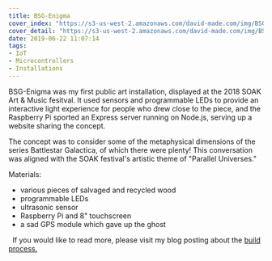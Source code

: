 ```yaml
---
title: BSG-Enigma
cover_index: "https://s3-us-west-2.amazonaws.com/david-made.com/img/BSG_Enclosure_450x450px.jpg"
cover_detail: "https://s3-us-west-2.amazonaws.com/david-made.com/img/BSG-Engima-Placed-1024x498px.jpg"
date: 2019-06-22 11:07:14
tags:
- IoT
- Microcontrollers
- Installations
---
```



BSG-Enigma was my first public art installation, displayed at the 2018 SOAK Art & Music fesitval. It used sensors and programmable LEDs to provide an interactive light experience for people who drew close to the piece, and the Raspberry Pi sported an Express server running on Node.js, serving up a website sharing the concept.

The concept was to consider some of the metaphysical dimensions of the series Battlestar Galactica, of which there were plenty! This conversation was aligned with the SOAK festival's artistic theme of "Parallel Universes."


Materials:
- various pieces of salvaged and recycled wood
- programmable LEDs
- ultrasonic sensor
- Raspberry Pi and 8" touchscreen
- a sad GPS module which gave up the ghost

&nbsp;
If you would like to read more, please visit my blog posting about the [build process.](http://davidposts.com/2018/06/22/BSG-Enigma-Exploring-The-Mystical-Elements-of-the-Best-SciFi-Series-Ever/
)